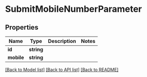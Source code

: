 # SubmitMobileNumberParameter

## Properties
Name | Type | Description | Notes
------------ | ------------- | ------------- | -------------
**id** | **string** |  | 
**mobile** | **string** |  | 

[[Back to Model list]](../README.md#documentation-for-models) [[Back to API list]](../README.md#documentation-for-api-endpoints) [[Back to README]](../README.md)


